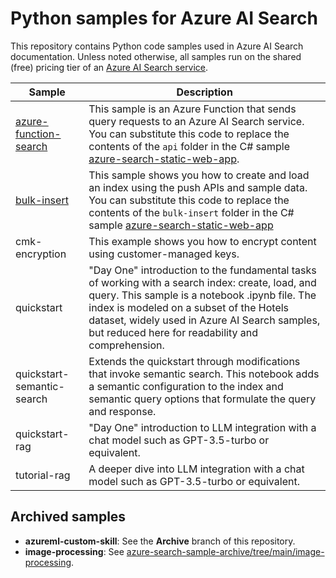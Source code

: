 # Python samples for Azure AI Search

This repository contains Python code samples used in Azure AI Search documentation. Unless noted otherwise, all samples run on the shared (free) pricing tier of an [Azure AI Search service](https://learn.microsoft.com/azure/search/search-create-service-portal).

| Sample | Description |
|--------|-------------|
| [azure-function-search](azure-function-search/readme.md) | This sample is an Azure Function that sends query requests to an Azure AI Search service. You can substitute this code to replace the contents of the `api` folder in the C# sample [azure-search-static-web-app](https://github.com/Azure-Samples/azure-search-static-web-app). |
| [bulk-insert](bulk-insert/readme.md) | This sample shows you how to create and load an index using the push APIs and sample data. You can substitute this code to replace the contents of the `bulk-insert` folder in the C# sample [azure-search-static-web-app](https://github.com/Azure-Samples/azure-search-static-web-app) |
| cmk-encryption | This example shows you how to encrypt content using customer-managed keys.|
| quickstart | "Day One" introduction to the fundamental tasks of working with a search index: create, load, and query. This sample is a notebook .ipynb file. The index is modeled on a subset of the Hotels dataset, widely used in Azure AI Search samples, but reduced here for readability and comprehension. |
| quickstart-semantic-search | Extends the quickstart through modifications that invoke semantic search. This notebook adds a semantic configuration to the index and semantic query options that formulate the query and response. |
| quickstart-rag | "Day One" introduction to LLM integration with a chat model such as GPT-3.5-turbo or equivalent. |
| tutorial-rag | A deeper dive into LLM integration with a chat model such as GPT-3.5-turbo or equivalent. |

## Archived samples

+ **azureml-custom-skill**: See the **Archive** branch of this repository.
+ **image-processing**: See [azure-search-sample-archive/tree/main/image-processing](https://github.com/Azure-Samples/azure-search-sample-archive/tree/main/image-processing).
